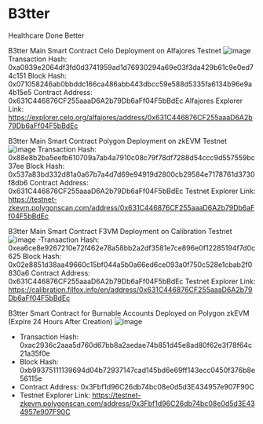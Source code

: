<h1>B3tter</h1>
Healthcare Done Better


B3tter Main Smart Contract Celo Deployment on Alfajores Testnet
![image](https://github.com/TechieTeee/B3tter/assets/100870737/ed302f5a-ef9f-4b55-a25c-03ca7f3d9d34)
Transaction Hash: 0xa0939e2064df3fd0d3741959ad1d76930294a69e03f3da429b61c9e0ed74c151
Block Hash: 0x071058246ab0bbddc166ca486abb443dbcc59e588d5335fa6134b96e9a4b15e5
Contract Address: 0x631C446876CF255aaaD6A2b79Db6aFf04F5bBdEc
Alfajores Explorer Link: https://explorer.celo.org/alfajores/address/0x631C446876CF255aaaD6A2b79Db6aFf04F5bBdEc


B3tter Main Smart Contract Polygon Deployment on zkEVM Testnet
![image](https://github.com/TechieTeee/B3tter/assets/100870737/721673b8-46c4-4bc0-8bb8-d19d8d73f440)
Transaction Hash: 0x88e8b2ba5eefb610709a7ab4a7910c08c79f78df7288d54ccc9d557559bc37ee
Block Hash: 0x537a83bd332d81a0a67b7a4d7d69e94919d2800cb29584e7178761d3730f8db6
Contract Address: 0x631C446876CF255aaaD6A2b79Db6aFf04F5bBdEc
Testnet Explorer Link: https://testnet-zkevm.polygonscan.com/address/0x631C446876CF255aaaD6A2b79Db6aFf04F5bBdEc


B3tter Main Smart Contract F3VM Deployment on Calibration Testnet 
![image](https://github.com/TechieTeee/B3tter/assets/100870737/6f6d5934-1196-4cfc-b82a-671a843701fe)
-Transaction Hash: 0xea6ce8e9267210e72f462e78a58bb2a2df3581e7ce896e0f12285194f7d0c625
Block Hash: 0x02e8851d38aa49660c15bf044a5b0a66ed6ce093a0f750c528e1cbab2f0830a6
Contract Address: 0x631C446876CF255aaaD6A2b79Db6aFf04F5bBdEc
Testnet Explorer Link: https://calibration.filfox.info/en/address/0x631C446876CF255aaaD6A2b79Db6aFf04F5bBdEc


B3tter Smart Contract for Burnable Accounts Deployed on Polygon zkEVM (Expire 24 Hours After Creation)
![image](https://github.com/TechieTeee/B3tter/assets/100870737/093c7964-2479-4e6b-997a-828462027fba)
- Transaction Hash: 0xac2936c2aaa5d760d67bb8a2aedae74b851d45e8ad80f62e3f78f64c21a35f0e
- Block Hash: 0xb99375111139694d04b72937147cad145bd6e69ff143ecc0450f376b8e56115e
- Contract Address: 0x3Fbf1d96C26db74bc08e0d5d3E434957e907F90C
- Testnet Explorer Link: https://testnet-zkevm.polygonscan.com/address/0x3Fbf1d96C26db74bc08e0d5d3E434957e907F90C

